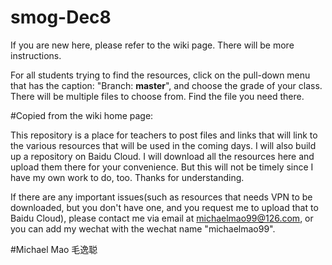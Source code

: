 # smog-Dec8

If you are new here, please refer to the wiki page. There will be more instructions. 

For all students trying to find the resources, click on the pull-down menu that has the caption: "Branch: **master**", and choose the grade of your class. There will be multiple files to choose from. Find the file you need there. 

#Copied from the wiki home page: 

This repository is a place for teachers to post files and links that will link to the various resources that will be used in the coming days. I will also build up a repository on Baidu Cloud. I will download all the resources here and upload them there for your convenience. But this will not be timely since I have my own work to do, too. Thanks for understanding.

If there are any important issues(such as resources that needs VPN to be downloaded, but you don't have one, and you request me to upload that to Baidu Cloud), please contact me via email at michaelmao99@126.com, or you can add my wechat with the wechat name "michaelmao99".

#Michael Mao
毛逸聪
